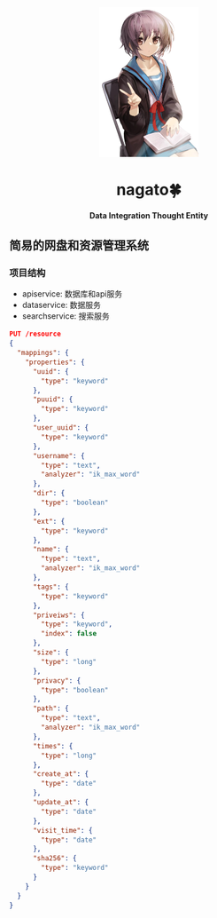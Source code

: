 <p align="center"><img width="180" src="./logo.png" alt="logo"></p>
<h1 align="center">nagato🍀</h1>
<h4 align="center">Data Integration Thought Entity</h4>


## 简易的网盘和资源管理系统
### 项目结构
- apiservice: 数据库和api服务
- dataservice: 数据服务
- searchservice: 搜索服务


```json
PUT /resource
{
  "mappings": {
    "properties": {
      "uuid": {
        "type": "keyword"
      },
      "puuid": {
        "type": "keyword"
      },
      "user_uuid": {
        "type": "keyword"
      },
      "username": {
        "type": "text",
        "analyzer": "ik_max_word"
      },
      "dir": {
        "type": "boolean"
      },
      "ext": {
        "type": "keyword"
      },
      "name": {
        "type": "text",
        "analyzer": "ik_max_word"
      },
      "tags": {
        "type": "keyword"
      },
      "priveiws": {
        "type": "keyword",
        "index": false
      },
      "size": {
        "type": "long"
      },
      "privacy": {
        "type": "boolean"
      },
      "path": {
        "type": "text",
        "analyzer": "ik_max_word"
      },
      "times": {
        "type": "long"
      },
      "create_at": {
        "type": "date"
      },
      "update_at": {
        "type": "date"
      },
      "visit_time": {
        "type": "date"
      },
      "sha256": {
        "type": "keyword"
      }
    }
  }
}
```